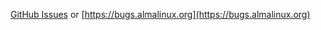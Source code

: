 [GitHub Issues](%%GITHUB-REPO%%/issues) or [https://bugs.almalinux.org](https://bugs.almalinux.org)
